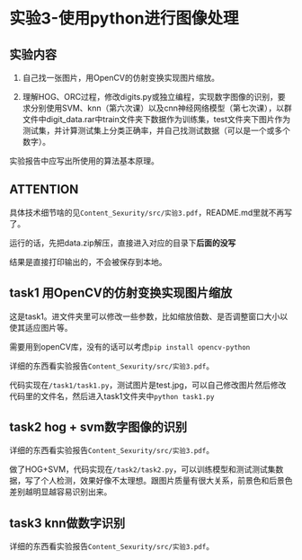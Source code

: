 # 实验3-使用python进行图像处理  
## 实验内容

1. 自己找一张图片，用OpenCV的仿射变换实现图片缩放。

2. 理解HOG、ORC过程，修改digits.py或独立编程，实现数字图像的识别，要求分别使用SVM、knn（第六次课）以及cnn神经网络模型（第七次课），以群文件中digit_data.rar中train文件夹下数据作为训练集，test文件夹下图片作为测试集，并计算测试集上分类正确率，并自己找测试数据（可以是一个或多个数字）。

实验报告中应写出所使用的算法基本原理。

##  ATTENTION

具体技术细节啥的见`Content_Sexurity/src/实验3.pdf`，README.md里就不再写了。

运行的话，先把data.zip解压，直接进入对应的目录下**后面的没写**

结果是直接打印输出的，不会被保存到本地。

## **task1 用OpenCV的仿射变换实现图片缩放**

这是task1。进文件夹里可以修改一些参数，比如缩放倍数、是否调整窗口大小以使其适应图片等。

需要用到openCV库，没有的话可以考虑`pip install opencv-python `

详细的东西看实验报告`Content_Sexurity/src/实验3.pdf`。

代码实现在`/task1/task1.py`，测试图片是test.jpg，可以自己修改图片然后修改代码里的文件名，然后进入task1文件夹中`python task1.py`

## task2 hog + svm数字图像的识别

详细的东西看实验报告`Content_Sexurity/src/实验3.pdf`。

做了HOG+SVM，代码实现在`/task2/task2.py`，可以训练模型和测试测试集数据，写了个人检测，效果好像不太理想。跟图片质量有很大关系，前景色和后景色差别越明显越容易识别出来。

## **task3 knn做数字识别**

详细的东西看实验报告`Content_Sexurity/src/实验3.pdf`。